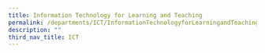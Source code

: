 ```yaml
---
title: Information Technology for Learning and Teaching
permalink: /departments/ICT/InformationTechnologyforLearningandTeaching/
description: ""
third_nav_title: ICT
---
```

